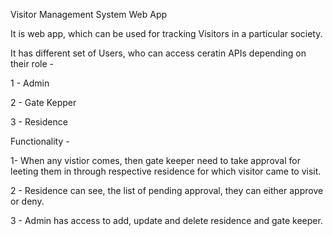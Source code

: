 Visitor Management System Web App

It is web app, which can be used for tracking Visitors in a particular society.

It has different set of Users, who can access ceratin APIs depending on their role -

1 - Admin

2 - Gate Kepper

3 - Residence

Functionality - 

1- When any vistior comes, then gate keeper need to take approval for leeting them in through respective residence for which visitor came to visit.

2 - Residence can see, the list of pending approval, they can either approve or deny.

3 - Admin has access to add, update and delete residence and gate keeper.



